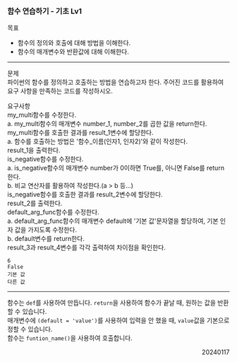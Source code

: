 ### 함수 연습하기 - 기초 Lv1
목표  
- 함수의 정의와 호출에 대해 방법을 이해한다.
- 함수의 매개변수와 반환값에 대해 이해한다.
---
문제  
파이썬의 함수를 정의하고 호출하는 방법을 연습하고자 한다. 주어진 코드를 활용하여 요구 사항을 만족하는 코드를 작성하시오.  

요구사항  
my_multi함수를 수정한다.  
a. my_multi함수의 매개변수 number_1, number_2를 곱한 값을 return한다.  
my_multi함수를 호출한 결과를 result_1변수에 할당한다.  
a. 함수를 호출하는 방법은 '함수_이름(인자1, 인자2)'와 같이 작성한다.  
result_1을 출력한다.  
is_negative함수를 수정한다.  
a. is_negative함수의 매개변수 number가 0이하면 True를, 아니면 False를 return한다.  
b. 비교 연산자를 활용하여 작성한다.(a > b 등...)  
is_negative함수를 호출한 결과를 result_2변수에 할당한다.  
result_2를 출력한다.  
default_arg_func함수를 수정한다.  
a. default_arg_func함수의 매개변수 default에 '기본 값'문자열을 할당하여, 기본 인자 값을 가지도록 수정한다.  
b. default변수를 return한다.  
result_3과 result_4변수를 각각 출력하여 차이점을 확인한다.  
```
6
False
기본 값
다른 값
```
---
함수는 `def`를 사용하여 만듭니다. `return`을 사용하여 함수가 끝날 때, 원하는 값을 반환할 수 있습니다.  
매개변수에 `(default = 'value')`를 사용하여 입력을 안 했을 때, `value`값을 기본으로 정할 수 있습니다.  
함수는 `funtion_name()`을 사용하여 호출합니다.
<div style="text-align: right">20240117</div>
